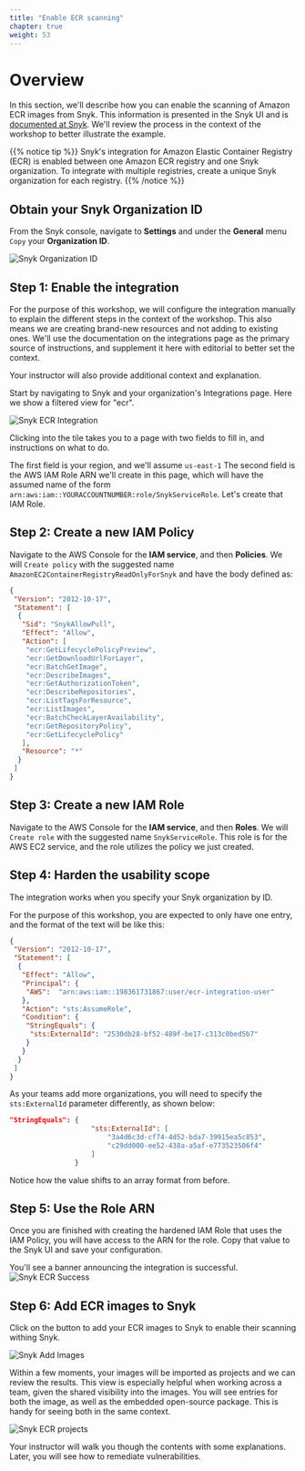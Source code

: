 ```yaml
---
title: "Enable ECR scanning"
chapter: true
weight: 53
---
```


# Overview
In this section, we'll describe how you can enable the scanning of Amazon ECR images from Snyk. This information is presented in the Snyk UI and is [documented at Snyk](https://docs.snyk.io/scan-containers/image-scanning-library/ecr-image-scanning).  We'll review the process in the context of the workshop to better illustrate the example.

{{% notice tip %}}
Snyk's integration for Amazon Elastic Container Registry (ECR) is enabled between one Amazon ECR registry and one Snyk organization. To 
integrate with multiple registries, create a unique Snyk organization for each registry.
{{% /notice %}}


## Obtain your Snyk Organization ID

From the Snyk console, navigate to __Settings__ and under the __General__ menu `Copy` your __Organization ID__.

![Snyk Organization ID](/images/snyk-api-token.png)

## Step 1: Enable the integration

For the purpose of this workshop, we will configure the integration manually to explain the different steps in the context of the workshop.  This also means we are creating brand-new resources and not adding to existing ones.  We'll use the documentation on the integrations page as the primary source of instructions, and supplement it here with editorial to better set the context.

Your instructor will also provide additional context and explanation.


Start by navigating to Snyk and your organization's Integrations page.   Here we show a filtered view for "ecr".

![Snyk ECR Integration](/images/aws-ecr-integration.png)

Clicking into the tile takes you to a page with two fields to fill in, and instructions on what to do.

The first field is your region, and we'll assume `us-east-1`
The second field is the AWS IAM Role ARN we'll create in this page, which will have the assumed name of the form  `arn:aws:iam::YOURACCOUNTNUMBER:role/SnykServiceRole`.  Let's create that IAM Role.

## Step 2: Create a new IAM Policy

Navigate to the AWS Console for the **IAM service**, and then **Policies**.  We will `Create policy` with the suggested name `AmazonEC2ContainerRegistryReadOnlyForSnyk` and have the body defined as:

```json
{
 "Version": "2012-10-17",
 "Statement": [
  {
   "Sid": "SnykAllowPull",
   "Effect": "Allow",
   "Action": [
    "ecr:GetLifecyclePolicyPreview",
    "ecr:GetDownloadUrlForLayer",
    "ecr:BatchGetImage",
    "ecr:DescribeImages",
    "ecr:GetAuthorizationToken",
    "ecr:DescribeRepositories",
    "ecr:ListTagsForResource",
    "ecr:ListImages",
    "ecr:BatchCheckLayerAvailability",
    "ecr:GetRepositoryPolicy",
    "ecr:GetLifecyclePolicy"
   ],
   "Resource": "*"
  }
 ]
}
```

## Step 3: Create a new IAM Role

Navigate to the AWS Console for the **IAM service**, and then **Roles**.  We will `Create role` with the suggested name `SnykServiceRole`.  This role is for the AWS EC2 service, and the role utilizes the policy we just created.

## Step 4: Harden the usability scope

The integration works when you specify your Snyk organization by ID.

For the purpose of this workshop, you are expected to only have one entry, and the format of the text will be like this:

```json
{
 "Version": "2012-10-17",
 "Statement": [
  {
   "Effect": "Allow",
   "Principal": {
    "AWS":  "arn:aws:iam::198361731867:user/ecr-integration-user"
   },
   "Action": "sts:AssumeRole",
   "Condition": {
    "StringEquals": {
     "sts:ExternalId": "2530db28-bf52-489f-be17-c313c0bed5b7"
    }
   }
  }
 ]
}
```

As your teams add more organizations, you will need to specify the `sts:ExternalId` parameter differently, as shown below:

```json
"StringEquals": {
                    "sts:ExternalId": [
                        "3a4d6c3d-cf74-4d52-bda7-39915ea5c853",
                        "c29dd000-ee52-438a-a5af-e773523506f4"
                    ]
                }
```

Notice how the value shifts to an array format from before.


## Step 5: Use the Role ARN

Once you are finished with creating the hardened IAM Role that uses the IAM Policy, you will have access to the ARN for the role.  Copy that value to the Snyk UI and save your configuration.

You'll see a banner announcing the integration is successful.
![Snyk ECR Success](/images/aws-ecr-integration-success.png)


## Step 6: Add ECR images to Snyk

Click on the button to add your ECR images to Snyk to enable their scanning withing Snyk.

![Snyk Add Images](/images/aws-ecr-add-images.png)

Within a few moments, your images will be imported as projects and we can review the results.  This view is especially helpful when working across a team, given the shared visibility into the images.  You will see entries for both the image, as well as the embedded open-source package.  This is handy for seeing both in the same context.

![Snyk ECR projects](/images/aws-ecr-snyk-projects.png)

Your instructor will walk you though the contents with some explanations.  Later, you will see how to remediate vulnerabilities.

